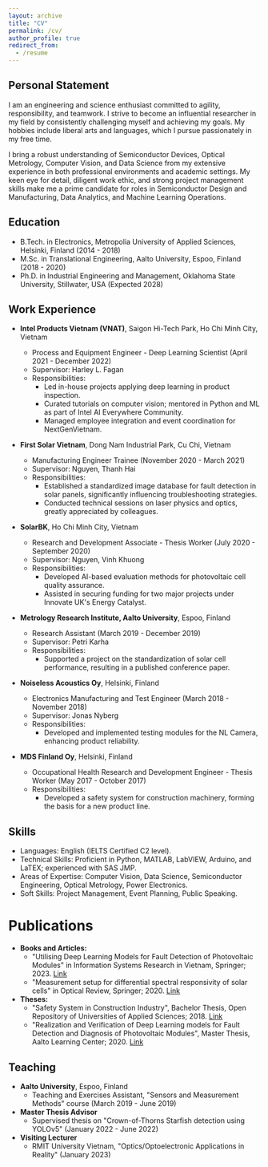 ```yaml
---
layout: archive
title: "CV"
permalink: /cv/
author_profile: true
redirect_from:
  - /resume
---
```


## Personal Statement
I am an engineering and science enthusiast committed to agility, responsibility, and teamwork. I strive to become an influential researcher in my field by consistently challenging myself and achieving my goals. My hobbies include liberal arts and languages, which I pursue passionately in my free time.

I bring a robust understanding of Semiconductor Devices, Optical Metrology, Computer Vision, and Data Science from my extensive experience in both professional environments and academic settings. My keen eye for detail, diligent work ethic, and strong project management skills make me a prime candidate for roles in Semiconductor Design and Manufacturing, Data Analytics, and Machine Learning Operations.

## Education
* B.Tech. in Electronics, Metropolia University of Applied Sciences, Helsinki, Finland (2014 - 2018)
* M.Sc. in Translational Engineering, Aalto University, Espoo, Finland (2018 - 2020)
* Ph.D. in Industrial Engineering and Management, Oklahoma State University, Stillwater, USA (Expected 2028)

## Work Experience
* **Intel Products Vietnam (VNAT)**, Saigon Hi-Tech Park, Ho Chi Minh City, Vietnam
  * Process and Equipment Engineer - Deep Learning Scientist (April 2021 - December 2022)
  * Supervisor: Harley L. Fagan
  * Responsibilities:
    * Led in-house projects applying deep learning in product inspection.
    * Curated tutorials on computer vision; mentored in Python and ML as part of Intel AI Everywhere Community.
    * Managed employee integration and event coordination for NextGenVietnam.

* **First Solar Vietnam**, Dong Nam Industrial Park, Cu Chi, Vietnam
  * Manufacturing Engineer Trainee (November 2020 - March 2021)
  * Supervisor: Nguyen, Thanh Hai
  * Responsibilities:
    * Established a standardized image database for fault detection in solar panels, significantly influencing troubleshooting strategies.
    * Conducted technical sessions on laser physics and optics, greatly appreciated by colleagues.

* **SolarBK**, Ho Chi Minh City, Vietnam
  * Research and Development Associate - Thesis Worker (July 2020 - September 2020)
  * Supervisor: Nguyen, Vinh Khuong
  * Responsibilities:
    * Developed AI-based evaluation methods for photovoltaic cell quality assurance.
    * Assisted in securing funding for two major projects under Innovate UK's Energy Catalyst.

* **Metrology Research Institute, Aalto University**, Espoo, Finland
  * Research Assistant (March 2019 - December 2019)
  * Supervisor: Petri Karha
  * Responsibilities:
    * Supported a project on the standardization of solar cell performance, resulting in a published conference paper.

* **Noiseless Acoustics Oy**, Helsinki, Finland
  * Electronics Manufacturing and Test Engineer (March 2018 - November 2018)
  * Supervisor: Jonas Nyberg
  * Responsibilities:
    * Developed and implemented testing modules for the NL Camera, enhancing product reliability.

* **MDS Finland Oy**, Helsinki, Finland
  * Occupational Health Research and Development Engineer - Thesis Worker (May 2017 - October 2017)
  * Responsibilities:
    * Developed a safety system for construction machinery, forming the basis for a new product line.

## Skills
* Languages: English (IELTS Certified C2 level).
* Technical Skills: Proficient in Python, MATLAB, LabVIEW, Arduino, and LaTEX; experienced with SAS JMP.
* Areas of Expertise: Computer Vision, Data Science, Semiconductor Engineering, Optical Metrology, Power Electronics.
* Soft Skills: Project Management, Event Planning, Public Speaking.

# Publications
* **Books and Articles:**
  * "Utilising Deep Learning Models for Fault Detection of Photovoltaic Modules" in Information Systems Research in Vietnam, Springer; 2023. [Link](https://infosys-vietnam-book.github.io/)
  * "Measurement setup for differential spectral responsivity of solar cells" in Optical Review, Springer; 2020. [Link](https://link.springer.com/article/10.1007/s10043-020-00584-x)
* **Theses:**
  * "Safety System in Construction Industry", Bachelor Thesis, Open Repository of Universities of Applied Sciences; 2018. [Link](https://www.theseus.fi/handle/10024/139396)
  * "Realization and Verification of Deep Learning models for Fault Detection and Diagnosis of Photovoltaic Modules", Master Thesis, Aalto Learning Center; 2020. [Link](https://aaltodoc.aalto.fi/handle/123456789/102461)

## Teaching
* **Aalto University**, Espoo, Finland
  * Teaching and Exercises Assistant, "Sensors and Measurement Methods" course (March 2019 - June 2019)
* **Master Thesis Advisor**
  * Supervised thesis on "Crown-of-Thorns Starfish detection using YOLOv5" (January 2022 - June 2022)
* **Visiting Lecturer**
  * RMIT University Vietnam, "Optics/Optoelectronic Applications in Reality" (January 2023)
